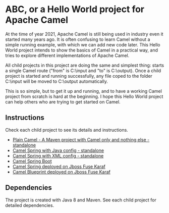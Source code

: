 # ABC, or a Hello World project for Apache Camel

At the time of year 2021, Apache Camel is still being used in industry even it started many years ago. It is often
confusing to learn Camel without a simple running example, with which we can add new code later.  This Hello World project intends to show the basics of
Camel in a practical way, and tries to explore different implementations of Apache Camel.

All child projects in this project are doing the same and simplest thing: starts a single Camel route ("from" is C:\input
and "to" is C:\output). Once a child project is started and running successfully, any file coped to the folder C:\input
will be moved to C:\output automatically.

This is so simple, but to get it up and running, and to have a working Camel project from scratch is hard at the beginning. I hope this Hello World project can help others who are trying
to get started on Camel.

## Instructions

Check each child project to see its details and instructions. 

- [Plain Camel - A Maven project with Camel only and nothing else - standalone](camelplain/README.md)
- [Camel Spring with Java config - standalone](camelspring/README.md)
- [Camel Spring with XML config - standalone ](camelspringxml/README.md)
- [Camel Spring Boot](camelspringboot/README.md)
- [Camel Spring deployed on Jboss Fuse Karaf](camelSpringInFuse/README.md)
- [Camel Blueprint deployed on Jboss Fuse Karaf](camelBlueprintInFuse/README.md)

## Dependencies

The project is created with Java 8 and Maven. See each child project for detailed dependencies.
